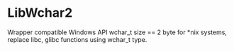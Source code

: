 # LibWchar2
Wrapper compatible Windows API wchar_t size == 2 byte for *nix systems, replace libc, glibc functions using wchar_t type.
